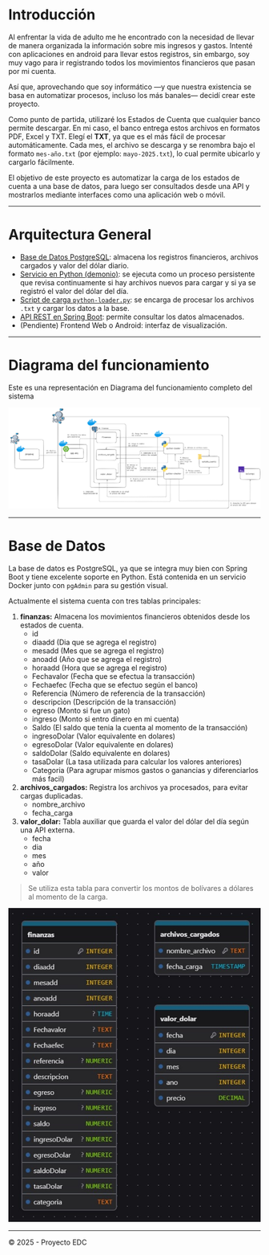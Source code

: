 # Introducción
Al enfrentar la vida de adulto me he encontrado con la necesidad de llevar de manera organizada la información sobre mis ingresos y gastos. Intenté con aplicaciones en android para llevar estos registros, sin embargo, soy muy vago para ir registrando todos los movimientos financieros que pasan por mi cuenta.

Así que, aprovechando que soy informático —y que nuestra existencia se basa en automatizar procesos, incluso los más banales— decidí crear este proyecto.

Como punto de partida, utilizaré los Estados de Cuenta que cualquier banco permite descargar. En mi caso, el banco entrega estos archivos en formatos PDF, Excel y TXT. Elegí el **TXT**, ya que es el más fácil de procesar automáticamente. Cada mes, el archivo se descarga y se renombra bajo el formato `mes-año.txt` (por ejemplo: `mayo-2025.txt`), lo cual permite ubicarlo y cargarlo fácilmente.

El objetivo de este proyecto es automatizar la carga de los estados de cuenta a una base de datos, para luego ser consultados desde una API y mostrarlos mediante interfaces como una aplicación web o móvil.

---

# Arquitectura General
- [Base de Datos PostgreSQL](#base-de-datos): almacena los registros financieros, archivos cargados y valor del dólar diario.
- [Servicio en Python (demonio)](./carga-datos/): se ejecuta como un proceso persistente que revisa continuamente si hay archivos nuevos para cargar y si ya se registró el valor del dólar del día.
- [Script de carga `python-loader.py`](./carga-datos/): se encarga de procesar los archivos `.txt` y cargar los datos a la base.
- [API REST en Spring Boot](./api/): permite consultar los datos almacenados.
- (Pendiente) Frontend Web o Android: interfaz de visualización.

---

# Diagrama del funcionamiento
Este es una representación en Diagrama del funcionamiento completo del sistema

![Diagrama-EDC-Loader-V1](media/Diagrama-V1.png)


---

# Base de Datos
La base de datos es PostgreSQL, ya que se integra muy bien con Spring Boot y tiene excelente soporte en Python. Está contenida en un servicio Docker junto con `pgAdmin` para su gestión visual.

Actualmente el sistema cuenta con tres tablas principales:
1. **finanzas:** Almacena los movimientos financieros obtenidos desde los estados de cuenta.
   - id
   - diaadd (Dia que se agrega el registro)
   - mesadd (Mes que se agrega el registro)
   - anoadd (Año que se agrega el registro)
   - horaadd (Hora que se agrega el registro)
   - Fechavalor (Fecha que se efectua la transacción)
   - Fechaefec (Fecha que se efectuo según el banco)
   - Referencia (Número de referencia de la transacción)
   - descripcion (Descripción de la transacción)
   - egreso (Monto si fue un gato)
   - ingreso (Monto si entro dinero en mi cuenta)
   - Saldo (El saldo que tenia la cuenta al momento de la transacción)
   - ingresoDolar (Valor equivalente en dolares)
   - egresoDolar (Valor equivalente en dolares)
   - saldoDolar (Saldo equivalente en dolares)
   - tasaDolar (La tasa utilizada para calcular los valores anteriores)
   - Categoria (Para agrupar mismos gastos o ganancias y diferenciarlos más facil)
2. **archivos_cargados:** Registra los archivos ya procesados, para evitar cargas duplicadas.
   - nombre_archivo
   - fecha_carga
3. **valor_dolar:** Tabla auxiliar que guarda el valor del dólar del día según una API externa.
   - fecha
   - dia
   - mes
   - año
   - valor
>Se utiliza esta tabla para convertir los montos de bolívares a dólares al momento de la carga.

![diagrama ER](media/ER-Project-Finanzas.jpeg)

---

© 2025 - Proyecto EDC